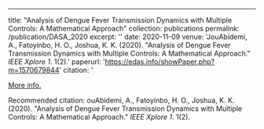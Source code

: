 ---
title: "Analysis of Dengue Fever Transmission Dynamics with Multiple Controls: A Mathematical Approach"
collection: publications
permalink: /publication/DASA_2020
excerpt: ''
date: 2020-11-09
venue: 'JouAbidemi, A., Fatoyinbo, H. O., Joshua, K. K. (2020). &quot;Analysis of Dengue Fever Transmission Dynamics with Multiple Controls: A Mathematical Approach.&quot; <i>IEEE Xplore 1</i>. 1(2).'
paperurl: 'https://edas.info/showPaper.php?m=1570679844'
citation: '

[More info.](https://edas.info/showPaper.php?m=1570679844)

Recommended citation: ouAbidemi, A., Fatoyinbo, H. O., Joshua, K. K. (2020). &quot;Analysis of Dengue Fever Transmission Dynamics with Multiple Controls: A Mathematical Approach.&quot; <i>IEEE Xplore 1</i>. 1(2).
